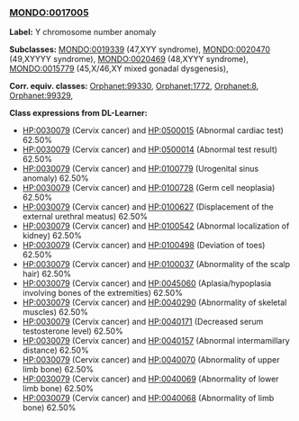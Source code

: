
### [MONDO:0017005](http://purl.obolibrary.org/obo/MONDO_0017005)
**Label:** Y chromosome number anomaly

**Subclasses:** [MONDO:0019339](http://purl.obolibrary.org/obo/MONDO_0019339) (47,XYY syndrome), [MONDO:0020470](http://purl.obolibrary.org/obo/MONDO_0020470) (49,XYYYY syndrome), [MONDO:0020469](http://purl.obolibrary.org/obo/MONDO_0020469) (48,XYYY syndrome), [MONDO:0015779](http://purl.obolibrary.org/obo/MONDO_0015779) (45,X/46,XY mixed gonadal dysgenesis), 

**Corr. equiv. classes:** [Orphanet:99330](http://www.orpha.net/ORDO/Orphanet_99330), [Orphanet:1772](http://www.orpha.net/ORDO/Orphanet_1772), [Orphanet:8](http://www.orpha.net/ORDO/Orphanet_8), [Orphanet:99329](http://www.orpha.net/ORDO/Orphanet_99329), 

**Class expressions from DL-Learner:**

- [HP:0030079](http://purl.obolibrary.org/obo/HP_0030079) (Cervix cancer) and [HP:0500015](http://purl.obolibrary.org/obo/HP_0500015) (Abnormal cardiac test) 62.50%
- [HP:0030079](http://purl.obolibrary.org/obo/HP_0030079) (Cervix cancer) and [HP:0500014](http://purl.obolibrary.org/obo/HP_0500014) (Abnormal test result) 62.50%
- [HP:0030079](http://purl.obolibrary.org/obo/HP_0030079) (Cervix cancer) and [HP:0100779](http://purl.obolibrary.org/obo/HP_0100779) (Urogenital sinus anomaly) 62.50%
- [HP:0030079](http://purl.obolibrary.org/obo/HP_0030079) (Cervix cancer) and [HP:0100728](http://purl.obolibrary.org/obo/HP_0100728) (Germ cell neoplasia) 62.50%
- [HP:0030079](http://purl.obolibrary.org/obo/HP_0030079) (Cervix cancer) and [HP:0100627](http://purl.obolibrary.org/obo/HP_0100627) (Displacement of the external urethral meatus) 62.50%
- [HP:0030079](http://purl.obolibrary.org/obo/HP_0030079) (Cervix cancer) and [HP:0100542](http://purl.obolibrary.org/obo/HP_0100542) (Abnormal localization of kidney) 62.50%
- [HP:0030079](http://purl.obolibrary.org/obo/HP_0030079) (Cervix cancer) and [HP:0100498](http://purl.obolibrary.org/obo/HP_0100498) (Deviation of toes) 62.50%
- [HP:0030079](http://purl.obolibrary.org/obo/HP_0030079) (Cervix cancer) and [HP:0100037](http://purl.obolibrary.org/obo/HP_0100037) (Abnormality of the scalp hair) 62.50%
- [HP:0030079](http://purl.obolibrary.org/obo/HP_0030079) (Cervix cancer) and [HP:0045060](http://purl.obolibrary.org/obo/HP_0045060) (Aplasia/hypoplasia involving bones of the extremities) 62.50%
- [HP:0030079](http://purl.obolibrary.org/obo/HP_0030079) (Cervix cancer) and [HP:0040290](http://purl.obolibrary.org/obo/HP_0040290) (Abnormality of skeletal muscles) 62.50%
- [HP:0030079](http://purl.obolibrary.org/obo/HP_0030079) (Cervix cancer) and [HP:0040171](http://purl.obolibrary.org/obo/HP_0040171) (Decreased serum testosterone level) 62.50%
- [HP:0030079](http://purl.obolibrary.org/obo/HP_0030079) (Cervix cancer) and [HP:0040157](http://purl.obolibrary.org/obo/HP_0040157) (Abnormal intermamillary distance) 62.50%
- [HP:0030079](http://purl.obolibrary.org/obo/HP_0030079) (Cervix cancer) and [HP:0040070](http://purl.obolibrary.org/obo/HP_0040070) (Abnormality of upper limb bone) 62.50%
- [HP:0030079](http://purl.obolibrary.org/obo/HP_0030079) (Cervix cancer) and [HP:0040069](http://purl.obolibrary.org/obo/HP_0040069) (Abnormality of lower limb bone) 62.50%
- [HP:0030079](http://purl.obolibrary.org/obo/HP_0030079) (Cervix cancer) and [HP:0040068](http://purl.obolibrary.org/obo/HP_0040068) (Abnormality of limb bone) 62.50%


